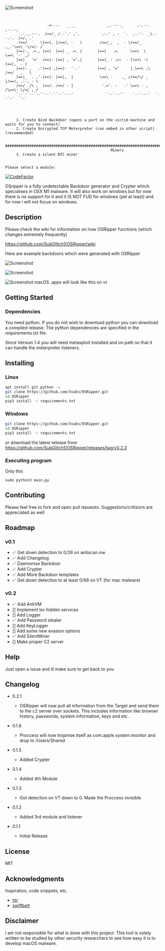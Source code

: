 ![Screenshot](img/OSRipper.png)
```


                   .=-.-.   _ __              _,.---._      ,-,--.          ,-.--, 
       .-.,.---.  /==/_ /.-`.' ,`.          ,-.' , -  `.  ,-.'-  _\.--.-.  /=/, .' 
      /==/  `   \|==|, |/==/, -   \        /==/_,  ,  - \/==/_ ,_.'\==\ -\/=/- /   
     |==|-, .=., |==|  |==| _ .=. |       |==|   .=.     \==\  \    \==\ `-' ,/    
     |==|   '='  /==|- |==| , '=',|       |==|_ : ;=:  - |\==\ -\    |==|,  - |    
     |==|- ,   .'|==| ,|==|-  '..'        |==| , '='     |_\==\ ,\  /==/   ,   \   
     |==|_  . ,'.|==|- |==|,  |            \==\ -    ,_ //==/\/ _ |/==/, .--, - \  
     /==/  /\ ,  )==/. /==/ - |             '.='. -   .' \==\ - , /\==\- \/=/ , /  
     `--`-`--`--'`--`-``--`---'               `--`--''    `--`---'  `--`-'  `--`   

    

    
     1. Create Bind Backdoor (opens a port on the victim machine and waits for you to connect)
     2. Create Encrypted TCP Meterpreter (can embed in other script) (recommended)

     ##########################################################################################
                                                Miners
     3. Create a silent BTC miner
        

Please select a module: 

```

[![CodeFactor](https://www.codefactor.io/repository/github/subglitch1/osripper/badge)](https://www.codefactor.io/repository/github/subglitch1/osripper/)

OSripper is a fully undetectable Backdoor generator and Crypter which specialises in OSX M1 malware. It will also work on windows but for now there is no support for it and it IS NOT FUD for windows (yet at least) and for now i will not focus on windows.

## Description

Please check the wiki for information on how OSRipper functions (which changes extremely frequently)

https://github.com/SubGlitch1/OSRipper/wiki

Here are example backdoors which were generated with OSRipper

![Screenshot](img/example.png)

![Screenshot](img/vt.png)

![Screenshot](img/vt_app.png)
macOS .apps will look like this on vt

## Getting Started

### Dependencies

You  need python. If you do not wish to download python you can download a compiled release.
The python dependencies are specified in the requirements.txt file.

Since Version 1.4 you will need metasploit installed and on path so that it can handle the meterpreter listeners.


## Installing
### Linux
```bash
apt install git python -y
git clone https://github.com/3subs/OSRipper.git
cd OSRipper
pip3 install -r requirements.txt
```
### Windows
```bash
git clone https://github.com/3subs/OSRipper.git
cd OSRipper
pip3 install -r requirements.txt
```
or download the latest release from https://github.com/SubGlitch1/OSRipper/releases/tag/v0.2.3

### Executing program
Only this
```
sudo python3 main.py
```
## Contributing
Please feel free to fork and open pull repuests. Suggestions/critisizm are appreciated as well
<!-- ROADMAP -->
## Roadmap
### v0.1
- ✅ Get down detection to 0/26 on antiscan.me
- ✅ Add Changelog
- ✅ Daemonise Backdoor
- ✅ Add Crypter
- ✅ Add More Backdoor templates
- ✅ Get down detection to at least 0/68 on VT (for mac malware)

### v0.2
- ✅ Add AntiVM 
- [] Implement tor hidden services
- [] Add  Logger
- ✅ Add Password stealer
- [] Add KeyLogger
- [] Add some new evasion options
- ✅ Add SilentMiner
- [] Make proper C2 server

## Help

Just open a issue and ill make sure to get back to you

## Changelog
* 0.2.1
    * OSRipper will now pull all information from the Target and send them to the c2 server over sockets. This includes information like browser history, passwords, system information, keys and etc.


* 0.1.6
    * Proccess will now trojanise itself as com.apple.system.monitor and drop to /Users/Shared
* 0.1.5
    * Added Crypter
* 0.1.4
    * Added 4th Module
* 0.1.3
    * Got detection on VT down to 0. Made the Proccess invisible
* 0.1.2
    * Added 3rd module and listener
* 0.1.1
    * Initial Release

## License

MIT

## Acknowledgments

Inspiration, code snippets, etc.
* [htr](https://github.com/htr-tech/PyObfuscate)
* [swiftbelt](https://github.com/cedowens/SwiftBelt)

## Disclaimer
I am not responsible for what is done with this project. This tool is solely written to be studied by other security researchers to see how easy it is to develop macOS malware.






